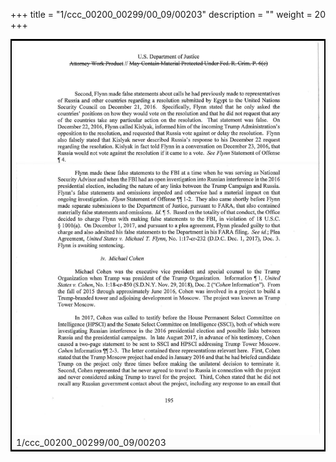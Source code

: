 +++
title = "1/ccc_00200_00299/00_09/00203"
description = ""
weight = 20
+++

<table style="border:2px solid black;max-width:800px;max-height:800px;" 
><tr><td>
<img class="center-fit-jpg"
src="/jpg_/jpg_mueller_report_searchable_203.jpg">
1/ccc_00200_00299/00_09/00203
</img></td></tr></table>
